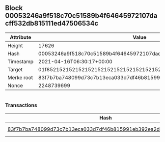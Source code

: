 ## Block 00053246a9f518c70c51589b4f64645972107dacff532db815111ed47506534c

Attribute | Value
--- | ---
Height | 17626
Hash | 00053246a9f518c70c51589b4f64645972107dacff532db815111ed47506534c
Timestamp | 2021-04-16T06:30:17+00:00
Target | 01f8521521521521521521521521521521521521521521521521521521521521
Merke root | 83f7b7ba748099d73c7b13eca033d7df46b815991eb392ea2d16857ad9147157
Nonce | 2248739699

```

```

### Transactions

Hash | Amount
--- | ---
[83f7b7ba748099d73c7b13eca033d7df46b815991eb392ea2d16857ad9147157](83f7b7ba748099d73c7b13eca033d7df46b815991eb392ea2d16857ad9147157.md) | 10.00000000 SKEPTI 
